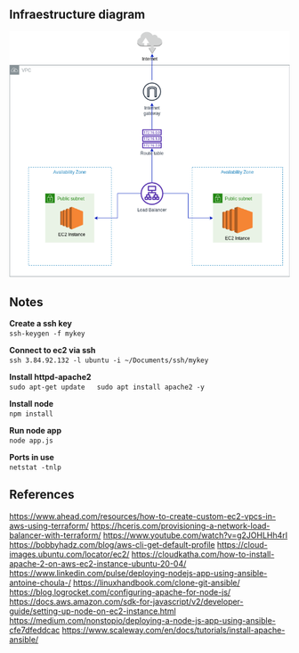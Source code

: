 
## Infraestructure diagram
![Alt text](Infraestructure.png?raw=true "Infraestructure diagram")

## Notes
__Create a ssh key__  
`ssh-keygen -f mykey`  

__Connect to ec2 via ssh__  
`ssh 3.84.92.132 -l ubuntu -i ~/Documents/ssh/mykey`

__Install httpd-apache2__  
`sudo apt-get update  
sudo apt install apache2 -y`  

__Install node__  
`npm install`  

__Run node app__  
`node app.js`  

__Ports in use__  
`netstat -tnlp`  

## References
https://www.ahead.com/resources/how-to-create-custom-ec2-vpcs-in-aws-using-terraform/
https://hceris.com/provisioning-a-network-load-balancer-with-terraform/
https://www.youtube.com/watch?v=g2JOHLHh4rI
https://bobbyhadz.com/blog/aws-cli-get-default-profile
https://cloud-images.ubuntu.com/locator/ec2/
https://cloudkatha.com/how-to-install-apache-2-on-aws-ec2-instance-ubuntu-20-04/
https://www.linkedin.com/pulse/deploying-nodejs-app-using-ansible-antoine-choula-/
https://linuxhandbook.com/clone-git-ansible/
https://blog.logrocket.com/configuring-apache-for-node-js/
https://docs.aws.amazon.com/sdk-for-javascript/v2/developer-guide/setting-up-node-on-ec2-instance.html
https://medium.com/nonstopio/deploying-a-node-js-app-using-ansible-cfe7dfeddcac
https://www.scaleway.com/en/docs/tutorials/install-apache-ansible/
